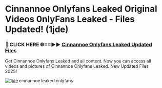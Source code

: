 # Cinnannoe Onlyfans Leaked Original Videos 0nlyFans Leaked - Files Updated! (1jde)

<h3>🔴 CLICK HERE 🌐==►► <a href="https://tinyurl.com/2wckxsce" rel="nofollow">Cinnannoe Onlyfans Leaked Updated Files</a></h3>

Get Cinnannoe Onlyfans Leaked and all content. Now you can access all videos and pictures of Cinnannoe Onlyfans Leaked. New Updated Files 2025!

[![1jde](https://i.imgur.com/AFduVYN.gif)](https://tinyurl.com/2wckxsce)
cinnannoe leaked onlyfans